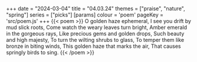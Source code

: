 +++
date = "2024-03-04"
title = "04.03.24"
themes = ["praise", "nature", "spring"]
series = ["picks"]
[params]
  colour = 'poem'
  pageKey = 'src/poem.js'
+++
{{< poem >}}
O golden haze ephemeral,
I see you drift by mud slick roots,
Come watch the weary leaves turn bright,
Amber emerald in the gorgeous rays,
Like precious gems and golden drops,
Such beauty and high majesty,
To turn the wilting shrubs to glass,
To temper them like bronze in biting winds,
This golden haze that marks the air,
That causes springly birds to sing.
{{< /poem >}}